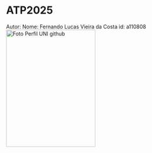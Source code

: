# ATP2025
Autor:
Nome: Fernando Lucas Vieira da Costa 
id: a110808
<img width="242" height="317" alt="Foto Perfil UNI github" src="https://github.com/user-attachments/assets/62395426-c27b-4203-9b3e-fc9bdb075ab4" />
